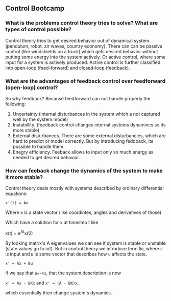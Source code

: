 ## Control Bootcamp

### What is the problems control theory tries to solve? What are types of control possible?

Control theory tries to get desired behavior out of dynamical system (pendulum, robot, air waves, country economy).
There can can be passive control (like windshields on a truck) which gets desired behavior without putting some energy into 
the system actively.
Or active control, where some input for a system is actively produced.
Active control is further classified into open-loop (feed-forward) and closed-loop (feedback).

### What are the advantages of feedback control over feedforward (open-loop) control?

So why feedback? Because feedforward can not handle properly the following:
1. Uncertainty (internal disturbances in the system which a not captured well by the system model)
2. Instabillity. (feedback control changes internal systems dynamincs so its more stable)
3. External disturbances. There are some external disturbancies, which are hard to predict or model correctly. But by introducing feddback, its possible to handle them.
4. Enegry efficiency. Feeback allows to input only so much energy as needed to get desired behavior.

### How can feeback change the dynamics of the system to make it more stable?

Control theory deals mostly with systems described by ordinary differential equations:

`x'(t) = Ax`

Where x is a state vector (like coordintes, angles and derivatives of those)

Which have a solution for x at timestep t like

x(t) = e<sup>At</sup>x(0)

By looking matrix's A eigenvalues we can see if system is stable or unstable (state values go to inf).
But in control theory we introduce term `Bu`, where `u` is input and `B` is some vector that describes how `u` affects the 
state. 

`x' = Ax + Bu`

If we say that `u=-Kx`, that the system description is now

`x' = Ax - BKx` and
`x' = (A - BK)x`,

which essentially then change system's dynamics.






